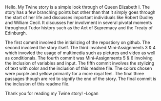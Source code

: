 Hello. My Twine story is a simple look through of Queen Elizabeth I. The story has a few branching points but other than that it simply goes through the start of her life and discusses important individuals like Robert Dudley and William Cecil. It discusses her involvment in several pivotal moments throughout Tudor history such as the Act of Supremacy and the Treaty of Edinburgh.

The first commit involved the initializing of the repostiory on github.
The second involved the story itself. 
The third involved Mini-Assignments 3 & 4 which invovled the usage of multimedia such as pictures and video as well as conditionals.
The fourth commit was Mini-Assignments 5 & 6 involving the inclusion of variables and input.
The fifth commit involves the stylizing of text with color and the inclusion of this readme file.
The colors chosen were purple and yellow primarily for a more royal feel. The final three passages though are red to signify the end of the story.
The final commit is the inclusion of this readme file.

Thank you for reading my Twine story!
-Logan